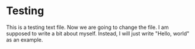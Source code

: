 # Testing
This is a testing text file. 
Now we are going to change the file. I am supposed to write a bit about myself. 
Instead, I will just write "Hello, world" as an example. 
